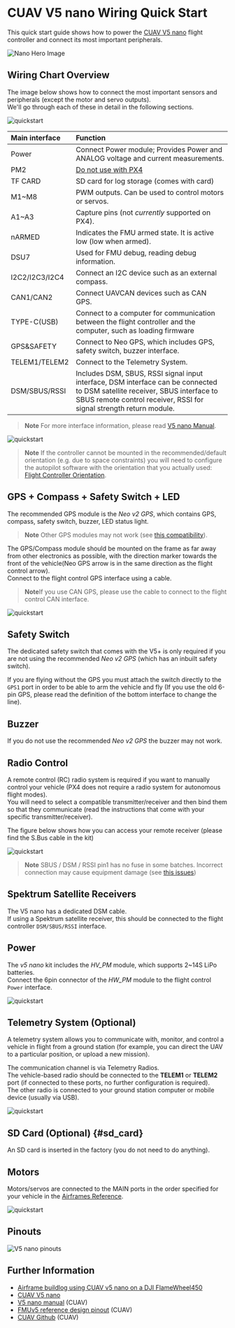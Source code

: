 # CUAV V5 nano Wiring Quick Start

This quick start guide shows how to power the [CUAV V5 nano](../flight_controller/cuav_v5_nano.md) flight controller and connect its most important peripherals.

![Nano Hero Image](../../assets/flight_controller/cuav_v5_nano/v5_nano_01.png)

## Wiring Chart Overview

The image below shows how to connect the most important sensors and peripherals \(except the motor and servo outputs\).  
We'll go through each of these in detail in the following sections.

![quickstart](../../assets/flight_controller/cuav_v5_nano/connection/v5_nano_quickstart_02.png)

| Main interface | Function |
| :--- | :--- |
| Power | Connect Power module; Provides Power and ANALOG voltage and current measurements. |
| PM2 | [Do not use with PX4](../flight_controller/cuav_v5_nano.md#issue_pm2) |
| TF CARD | SD card for log storage \(comes with card\) |
| M1~M8 | PWM outputs. Can be used to control motors or servos. |
| A1~A3 | Capture pins \(not _currently_ supported on PX4\). |
| nARMED | Indicates the FMU armed state. It is active low \(low when armed\). |
| DSU7 | Used for FMU debug, reading debug information. |
| I2C2/I2C3/I2C4 | Connect an I2C device such as an external compass. |
| CAN1/CAN2 | Connect UAVCAN devices such as CAN GPS. |
| TYPE-C\(USB\) | Connect to a computer for communication between the flight controller and the computer, such as loading firmware |
| GPS&SAFETY | Connect to Neo GPS, which includes GPS, safety switch, buzzer interface. |
| TELEM1/TELEM2 | Connect to the Telemetry System. |
| DSM/SBUS/RSSI | Includes DSM, SBUS, RSSI signal input interface, DSM interface can be connected to DSM satellite receiver, SBUS interface to SBUS remote control receiver, RSSI for signal strength return module. |

> **Note** For more interface information, please read [V5 nano Manual](http://manual.cuav.net/V5-nano.pdf).

![quickstart](../../assets/flight_controller/cuav_v5_nano/connection/v5_nano_quickstart_03.png)

> **Note** If the controller cannot be mounted in the recommended/default orientation \(e.g. due to space constraints\) you will need to configure the autopilot software with the orientation that you actually used: [Flight Controller Orientation](../advanced_features/rtk-gps.md).

## GPS + Compass + Safety Switch + LED

The recommended GPS module is the _Neo v2 GPS_, which contains GPS, compass, safety switch, buzzer, LED status light.

> **Note** Other GPS modules may not work (see [this compatibility](../flight_controller/cuav_v5_nano.md#compatibility_gps)).

The GPS/Compass module should be mounted on the frame as far away from other electronics as possible, with the direction marker towards the front of the vehicle(Neo GPS arrow is in the same direction as the flight control arrow).  
Connect to the flight control GPS interface using a cable.

> **Note**If you use CAN GPS, please use the cable to connect to the flight control CAN interface.

![quickstart](../../assets/flight_controller/cuav_v5_nano/connection/v5_nano_quickstart_04.png)

## Safety Switch

The dedicated safety switch that comes with the V5+ is only required if you are not using the recommended _Neo v2 GPS_ \(which has an inbuilt safety switch\).

If you are flying without the GPS you must attach the switch directly to the `GPS1` port in order to be able to arm the vehicle and fly \(If you use the old 6-pin GPS, please read the definition of the bottom interface to change the line\).

## Buzzer

If you do not use the recommended _Neo v2 GPS_ the buzzer may not work.

## Radio Control

A remote control \(RC\) radio system is required if you want to manually control your vehicle \(PX4 does not require a radio system for autonomous flight modes\).  
You will need to select a compatible transmitter/receiver and then bind them so that they communicate \(read the instructions that come with your specific transmitter/receiver\).

The figure below shows how you can access your remote receiver (please find the S.Bus cable in the kit)

![quickstart](../../assets/flight_controller/cuav_v5_nano/connection/v5_nano_quickstart_05.png)

> **Note** SBUS / DSM / RSSI pin1 has no fuse in some batches. Incorrect connection may cause equipment damage (see [this issues](../flight_controller/cuav_v5_nano.md##pin1_unfused))

## Spektrum Satellite Receivers

The V5 nano has a dedicated DSM cable.  
If using a Spektrum satellite receiver, this should be connected to the flight controller `DSM/SBUS/RSSI` interface.

## Power

The _v5 nano_ kit includes the _HV\_PM_ module, which supports 2~14S LiPo batteries.  
Connect the 6pin connector of the _HW\_PM_ module to the flight control `Power` interface.

![quickstart](../../assets/flight_controller/cuav_v5_nano/connection/v5_nano_quickstart_06.png)

## Telemetry System (Optional)

A telemetry system allows you to communicate with, monitor, and control a vehicle in flight from a ground station \(for example, you can direct the UAV to a particular position, or upload a new mission\).

The communication channel is via Telemetry Radios.  
The vehicle-based radio should be connected to the **TELEM1** or **TELEM2** port \(if connected to these ports, no further configuration is required\).  
The other radio is connected to your ground station computer or mobile device \(usually via USB\).

![quickstart](../../assets/flight_controller/cuav_v5_nano/connection/v5_nano_quickstart_07.png)

## SD Card \(Optional\) {#sd_card}

An SD card is inserted in the factory \(you do not need to do anything\).

## Motors

Motors/servos are connected to the MAIN ports in the order specified for your vehicle in the [Airframes Reference](../airframes/airframe_reference.md).

![quickstart](../../assets/flight_controller/cuav_v5_nano/connection/v5_nano_quickstart_06.png)

## Pinouts

![V5 nano pinouts](../../assets/flight_controller/cuav_v5_nano/v5_nano_pinouts.png)

## Further Information

* [Airframe buildlog using CUAV v5 nano on a DJI FlameWheel450](../frames_multicopter/dji_f450_cuav_5nano.md)
* [CUAV V5 nano](../flight_controller/cuav_v5_nano.md)
* [V5 nano manual](http://manual.cuav.net/V5-nano.pdf) \(CUAV\)
* [FMUv5 reference design pinout](https://docs.google.com/spreadsheets/d/1-n0__BYDedQrc_2NHqBenG1DNepAgnHpSGglke-QQwY/edit#gid=912976165) \(CUAV\)
* [CUAV Github](https://github.com/cuav)  \(CUAV\)